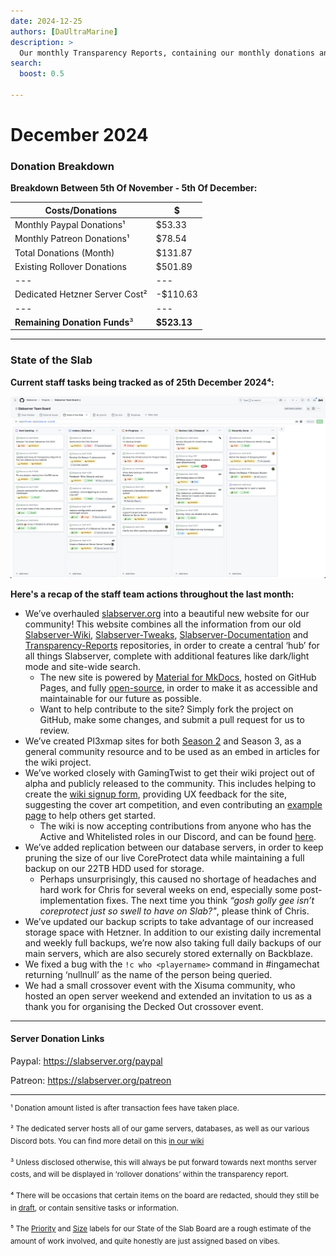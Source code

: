 ```yaml
---
date: 2024-12-25
authors: [DaUltraMarine]
description: >
  Our monthly Transparency Reports, containing our monthly donations and summarising the progress our staff team has made recently.
search:
  boost: 0.5

---
```


# December 2024

### Donation Breakdown
**Breakdown Between 5th Of November - 5th Of December:**

<!-- more -->

Costs/Donations |      $
---|---
Monthly Paypal Donations¹| $53.33
Monthly Patreon Donations¹| $78.54
Total Donations (Month)| $131.87
Existing Rollover Donations| $501.89
---|---
Dedicated Hetzner Server Cost² | -$110.63
---|---
**Remaining Donation Funds**³   |  **$523.13**

---

### State of the Slab

**Current staff tasks being tracked as of 25th December 2024⁴:**

![State of the Slab December 2024](./../../../assets/images/kanban/2024/December.png "State of the Slab December 2024")

**Here's a recap of the staff team actions throughout the last month:**

- We’ve overhauled [slabserver.org](https://slabserver.org) into a beautiful new website for our community! This website combines all the information from our old [Slabserver-Wiki](https://github.com/Slabserver/Slabserver-Wiki/wiki), [Slabserver-Tweaks](https://github.com/Slabserver/Slabserver-Tweaks/wiki), [Slabserver-Documentation](https://github.com/Slabserver/Slabserver-Documentation/wiki) and [Transparency-Reports](https://github.com/Slabserver/Transparency-Reports/wiki) repositories, in order to create a central ‘hub’ for all things Slabserver, complete with additional features like dark/light mode and site-wide search.
    - The new site is powered by [Material for MkDocs](https://squidfunk.github.io/mkdocs-material/), hosted on GitHub Pages, and fully [open-source](https://github.com/Slabserver/slabserver.github.io/), in order to make it as accessible and maintainable for our future as possible.
    - Want to help contribute to the site? Simply fork the project on GitHub, make some changes, and submit a pull request for us to review.
- We’ve created Pl3xmap sites for both [Season 2](https://s2map.slabserver.org/) and Season 3, as a general community resource and to be used as an embed in articles for the wiki project.
- We’ve worked closely with GamingTwist to get their wiki project out of alpha and publicly released to the community. This includes helping to create the [wiki signup form](https://forms.gle/4b7ksBW8YJj6oQox5), providing UX feedback for the site, suggesting the cover art competition, and even contributing an [example page](https://wiki.slabserver.org/The_Disc_11_Puzzle) to help others get started.
    - The wiki is now accepting contributions from anyone who has the Active and Whitelisted roles in our Discord, and can be found [here](https://wiki.slabserver.org).
- We’ve added replication between our database servers, in order to keep pruning the size of our live CoreProtect data while maintaining a full backup on our 22TB HDD used for storage.
    - Perhaps unsurprisingly, this caused no shortage of headaches and hard work for Chris for several weeks on end, especially some post-implementation fixes. The next time you think _“gosh golly gee isn’t coreprotect just so swell to have on Slab?"_, please think of Chris.
- We’ve updated our backup scripts to take advantage of our increased storage space with Hetzner. In addition to our existing daily incremental and weekly full backups, we’re now also taking full daily backups of our main servers, which are also securely stored externally on Backblaze.
- We fixed a bug with the `!c who <playername>` command in #ingamechat returning ‘nullnull’ as the name of the person being queried.
- We had a small crossover event with the Xisuma community, who hosted an open server weekend and extended an invitation to us as a thank you for organising the Decked Out crossover event.

---

#### Server Donation Links
Paypal: https://slabserver.org/paypal

Patreon: https://slabserver.org/patreon

---

<sup>¹ Donation amount listed is after transaction fees have taken place.</sup>

<sup>² The dedicated server hosts all of our game servers, databases, as well as our various Discord bots. You can find more detail on this [in our wiki](https://github.com/Slabserver/Slabserver-Documentation/wiki/Architecture)</sup>

<sup>³ Unless disclosed otherwise, this will always be put forward towards next months server costs, and will be displayed in ‘rollover donations’ within the transparency report.</sup>

<sup>⁴ There will be occasions that certain items on the board are redacted, should they still be in [draft](https://docs.github.com/en/issues/planning-and-tracking-with-projects/managing-items-in-your-project/adding-items-to-your-project#creating-draft-issues), or contain sensitive tasks or information.</sup>

<sup>⁵ The [Priority](https://github.com/Slabserver/Transparency-Reports/blob/master/Resources/Priority.png) and [Size](https://github.com/Slabserver/Transparency-Reports/blob/master/Resources/Size.png) labels for our State of the Slab Board are a rough estimate of the amount of work involved, and quite honestly are just assigned based on vibes.</sup>
